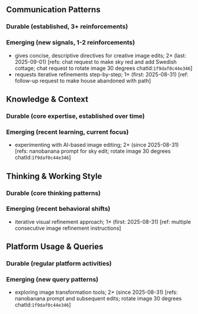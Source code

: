 ## Communication Patterns
### Durable (established, 3+ reinforcements)

### Emerging (new signals, 1-2 reinforcements)
- gives concise, descriptive directives for creative image edits; 2× (last: 2025-09-01) [refs: chat request to make sky red and add Swedish cottage; chat request to rotate image 30 degrees chatId:`1f9daf0c44e346`]
- requests iterative refinements step-by-step; 1× (first: 2025-08-31) [ref: follow-up request to make house abandoned with path]

## Knowledge & Context
### Durable (core expertise, established over time)

### Emerging (recent learning, current focus)
- experimenting with AI-based image editing; 2× (since 2025-08-31) [refs: nanobanana prompt for sky edit; rotate image 30 degrees chatId:`1f9daf0c44e346`]

## Thinking & Working Style
### Durable (core thinking patterns)

### Emerging (recent behavioral shifts)
- iterative visual refinement approach; 1× (first: 2025-08-31) [ref: multiple consecutive image refinement instructions]

## Platform Usage & Queries
### Durable (regular platform activities)

### Emerging (new query patterns)
- exploring image transformation tools; 2× (since 2025-08-31) [refs: nanobanana prompt and subsequent edits; rotate image 30 degrees chatId:`1f9daf0c44e346`]